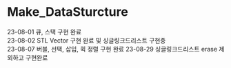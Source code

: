 # Make_DataSturcture
23-08-01 큐, 스택 구현 완료  
23-08-02 STL Vector 구현 완료 및 싱글링크드리스트 구현중  
23-08-07 버블, 선택, 삽입, 퀵 정렬 구현 완료
23-08-29 싱글링크드리스트 erase 제외하고 구현완료